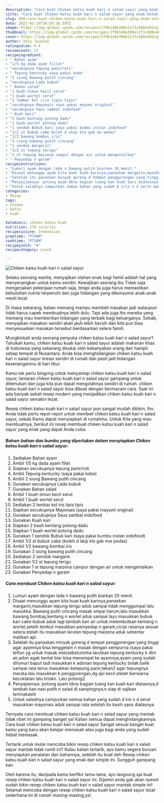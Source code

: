 ```yaml
---
description: "Cara buat Chiken katsu kuah kari n salad sayur yang enak Untuk Jualan"
title: "Cara buat Chiken katsu kuah kari n salad sayur yang enak Untuk Jualan"
slug: 950-cara-buat-chiken-katsu-kuah-kari-n-salad-sayur-yang-enak-untuk-jualan
date: 2021-03-16T16:59:16.595Z
image: https://img-global.cpcdn.com/recipes/2f9b148e388e11f3/680x482cq70/chiken-katsu-kuah-kari-n-salad-sayur-foto-resep-utama.jpg
thumbnail: https://img-global.cpcdn.com/recipes/2f9b148e388e11f3/680x482cq70/chiken-katsu-kuah-kari-n-salad-sayur-foto-resep-utama.jpg
cover: https://img-global.cpcdn.com/recipes/2f9b148e388e11f3/680x482cq70/chiken-katsu-kuah-kari-n-salad-sayur-foto-resep-utama.jpg
author: Vera Jackson
ratingvalue: 4.4
reviewcount: 11
recipeingredient:
- " Bahan ayam"
- "1/5 kg dada ayam fillet"
- "secukupnya tepung panirroti"
- " Tepung kentucky saya pakai kobe"
- "2 siung Bawang putih cincang"
- "secukupnya Lada bubuk"
- " Bahan salad"
- "1 buah timun kecil serut"
- "1 buah wortel serut"
- "2 lembar kol iris tipis tipis"
- "secukupnya Mayonais saya pakai mayumi original"
- "secukupnya Saus sambal indofood"
- " Kuah kari"
- "2 bauh kentang potong dadu"
- "1 buah wortel potong dadu"
- "1 sendok Bubuk kari saya pakai bumbu instan indofood"
- "1/2 st bubuk cabe boleh d skip klo gak mw pedas"
- "1/2 bawang bombai iris"
- "3 siung bawang putih cincang"
- "2 sendok margarin"
- "1/2 st tepung terigu"
- "1 st tepung maizena campur dengan air untuk mengentalkan"
- " Penyedap n garam"
recipeinstructions:
- "Lumuri ayam dengan lada n bawang putih biarkan 20 menit."
- "Disaat menunggu ayam kita buat kuah karinya,panaskan margarin,masukkan tepung terigu aduk sampai tidak menggumpal lalu masukka. Bawang putih cincang masak smpai harum,lalu masukkan bawang bombay,kentang n wortel aduk sampai layu masukkan bubuk kari cabe bubuk aduk lagi tambah kan air untuk melembutkan kentang n wortel,setelh lembut masukkan pemyedap n garam,cicipi rasanya sesuai selera.stelah itu masukkan larutan tepung maizena aduk sebentar matikan api."
- "Setelah itu panaskan minyak goreng d tempat penggorengan yang tinggi agar ayamnya bisa tenggelam n masak dengan sempurna (saya pakai teflon yg untuk masak mie)sebelumnha larutkan tepung kentucky k dlm air,adon agak kental biar bisa menempel ke ayamnya,ayam yang sudah dilumuri baput tadi masukkan k adonan tepung kentucky bolak balik sampai rata terus masukkan ketepung panir,tekan2 agar tepungnya merata.lalu masukkan k penggorengan,dg api kecil.stelah berwarna kecoklatan lalu tiriskn. Lalu potong2"
- "Penyajiannya: potong ayam bbrp bagian tuang kan kuah kari diatasnya,d tambah kan nasi putih n salad di sampingnya,n siap di sajikan terimakasih"
- "Untuk saladnya campurkan semua bahan yang sudah d iris n d serut masukkan mayonais aduk sampai rata setelah itu kasih saos diatasnya"
categories:
- Resep
tags:
- chiken
- katsu
- kuah

katakunci: chiken katsu kuah 
nutrition: 178 calories
recipecuisine: Indonesian
preptime: "PT40M"
cooktime: "PT38M"
recipeyield: "4"
recipecategory: Lunch

---
```



![Chiken katsu kuah kari n salad sayur](https://img-global.cpcdn.com/recipes/2f9b148e388e11f3/680x482cq70/chiken-katsu-kuah-kari-n-salad-sayur-foto-resep-utama.jpg)

Selaku seorang wanita, menyajikan olahan enak bagi famili adalah hal yang menyenangkan untuk kamu sendiri. Kewajiban seorang ibu Tidak saja mengerjakan pekerjaan rumah saja, tetapi anda juga harus memastikan kebutuhan nutrisi terpenuhi dan juga hidangan yang dikonsumsi anak-anak mesti lezat.

Di masa  sekarang, kalian memang mampu membeli masakan jadi walaupun tidak harus capek membuatnya lebih dulu. Tapi ada juga lho mereka yang memang mau memberikan hidangan yang terbaik bagi keluarganya. Sebab, menyajikan masakan sendiri akan jauh lebih bersih dan kita pun bisa menyesuaikan masakan tersebut berdasarkan selera famili. 



Mungkinkah anda seorang penyuka chiken katsu kuah kari n salad sayur?. Tahukah kamu, chiken katsu kuah kari n salad sayur adalah makanan khas di Indonesia yang sekarang disukai oleh kebanyakan orang dari hampir setiap tempat di Nusantara. Anda bisa menghidangkan chiken katsu kuah kari n salad sayur kreasi sendiri di rumah dan pasti jadi hidangan kesenanganmu di hari libur.

Kamu tak perlu bingung untuk menyantap chiken katsu kuah kari n salad sayur, lantaran chiken katsu kuah kari n salad sayur gampang untuk ditemukan dan juga kita pun dapat mengolahnya sendiri di rumah. chiken katsu kuah kari n salad sayur bisa dibuat dengan bermacam cara. Saat ini ada banyak sekali resep modern yang menjadikan chiken katsu kuah kari n salad sayur semakin lezat.

Resep chiken katsu kuah kari n salad sayur pun sangat mudah dibikin, lho. Anda tidak perlu repot-repot untuk membeli chiken katsu kuah kari n salad sayur, sebab Kamu dapat menyiapkan di rumahmu. Untuk Kita yang mau membuatnya, berikut ini resep membuat chiken katsu kuah kari n salad sayur yang enak yang dapat Anda coba.

<!--inarticleads1-->

##### Bahan-bahan dan bumbu yang diperlukan dalam menyiapkan Chiken katsu kuah kari n salad sayur:

1. Sediakan  Bahan ayam
1. Ambil 1/5 kg dada ayam fillet
1. Siapkan secukupnya tepung panir/roti
1. Ambil  Tepung kentucky (saya pakai kobe)
1. Ambil 2 siung Bawang putih cincang
1. Gunakan secukupnya Lada bubuk
1. Gunakan  Bahan salad
1. Ambil 1 buah timun kecil serut
1. Ambil 1 buah wortel serut
1. Sediakan 2 lembar kol iris tipis tipis
1. Siapkan secukupnya Mayonais (saya pakai mayumi original)
1. Gunakan secukupnya Saus sambal indofood
1. Gunakan  Kuah kari
1. Siapkan 2 bauh kentang potong dadu
1. Siapkan 1 buah wortel potong dadu
1. Gunakan 1 sendok Bubuk kari (saya pakai bumbu instan indofood)
1. Ambil 1/2 st bubuk cabe (boleh d skip klo gak mw pedas)
1. Ambil 1/2 bawang bombai iris
1. Gunakan 3 siung bawang putih cincang
1. Sediakan 2 sendok margarin
1. Gunakan 1/2 st tepung terigu
1. Gunakan 1 st tepung maizena campur dengan air untuk mengentalkan
1. Gunakan  Penyedap n garam




<!--inarticleads2-->

##### Cara membuat Chiken katsu kuah kari n salad sayur:

1. Lumuri ayam dengan lada n bawang putih biarkan 20 menit.
1. Disaat menunggu ayam kita buat kuah karinya,panaskan margarin,masukkan tepung terigu aduk sampai tidak menggumpal lalu masukka. Bawang putih cincang masak smpai harum,lalu masukkan bawang bombay,kentang n wortel aduk sampai layu masukkan bubuk kari cabe bubuk aduk lagi tambah kan air untuk melembutkan kentang n wortel,setelh lembut masukkan pemyedap n garam,cicipi rasanya sesuai selera.stelah itu masukkan larutan tepung maizena aduk sebentar matikan api.
1. Setelah itu panaskan minyak goreng d tempat penggorengan yang tinggi agar ayamnya bisa tenggelam n masak dengan sempurna (saya pakai teflon yg untuk masak mie)sebelumnha larutkan tepung kentucky k dlm air,adon agak kental biar bisa menempel ke ayamnya,ayam yang sudah dilumuri baput tadi masukkan k adonan tepung kentucky bolak balik sampai rata terus masukkan ketepung panir,tekan2 agar tepungnya merata.lalu masukkan k penggorengan,dg api kecil.stelah berwarna kecoklatan lalu tiriskn. Lalu potong2
1. Penyajiannya: potong ayam bbrp bagian tuang kan kuah kari diatasnya,d tambah kan nasi putih n salad di sampingnya,n siap di sajikan terimakasih
1. Untuk saladnya campurkan semua bahan yang sudah d iris n d serut masukkan mayonais aduk sampai rata setelah itu kasih saos diatasnya




Ternyata cara membuat chiken katsu kuah kari n salad sayur yang mantab tidak ribet ini gampang banget ya! Kalian semua dapat menghidangkannya. Cara buat chiken katsu kuah kari n salad sayur Sangat sesuai banget buat kamu yang baru akan belajar memasak atau juga bagi anda yang sudah hebat memasak.

Tertarik untuk mulai mencoba bikin resep chiken katsu kuah kari n salad sayur mantab tidak rumit ini? Kalau kalian tertarik, ayo kamu segera buruan menyiapkan peralatan dan bahannya, setelah itu buat deh Resep chiken katsu kuah kari n salad sayur yang enak dan simple ini. Sungguh gampang kan. 

Oleh karena itu, daripada kamu berfikir lama-lama, ayo langsung aja buat resep chiken katsu kuah kari n salad sayur ini. Dijamin anda gak akan nyesel sudah bikin resep chiken katsu kuah kari n salad sayur mantab simple ini! Selamat mencoba dengan resep chiken katsu kuah kari n salad sayur lezat sederhana ini di rumah masing-masing,ya!.

